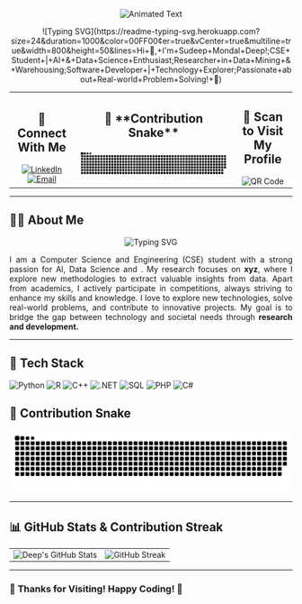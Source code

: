 <div align="center">
  
  ![Animated Text](https://readme-typing-svg.herokuapp.com?size=24&duration=1&color=ff0000&center=true&vCenter=true&multiline=true&width=500&height=50&lines=Welcome+to+My+GitHub!;)  
<table width="100%">
  ![Typing SVG](https://readme-typing-svg.herokuapp.com?size=24&duration=1000&color=00FF00&center=true&vCenter=true&multiline=true&width=800&height=50&lines=Hi+👋,+I'm+Sudeep+Mondal+Deep!;CSE+Student+|+AI+&+Data+Science+Enthusiast;Researcher+in+Data+Mining+&+Warehousing;Software+Developer+|+Technology+Explorer;Passionate+about+Real-world+Problem+Solving!+🚀)  
  <!-- Left Side: Connect With Me -->
  <tr>
    <td align="center">
      <h2>🤝 Connect With Me</h2>
      <a href="https://www.linkedin.com/in/smdeep/">
        <img src="https://img.shields.io/badge/-LinkedIn-0077B5?style=flat&logo=linkedin&logoColor=white" alt="LinkedIn">
      </a>
      <br>
      <a href="mailto:smdeep137@gmail.com">
        <img src="https://img.shields.io/badge/-Email-D14836?style=flat&logo=gmail&logoColor=white" alt="Email">
      </a>
    </td>
  <!-- Centered Contribution Snake -->
  <td align="center" colspan="2">
    <h2>🐍 **Contribution Snake**</h2>
    <img src="https://github.com/sudeepmondal/sudeepmondal/blob/main/github-contribution-grid-snake-dark.svg" alt="Contribution Snake">
  </td>
  <!-- Right Side: Scan to Visit My Profile -->
  <td align="center">
    <h2>📱 Scan to Visit My Profile</h2>
    <img src="https://api.qrserver.com/v1/create-qr-code/?size=150x150&data=https://github.com/sudeepmondal" alt="QR Code" width="150">
  </td>
  </tr>
</table>
</div>

---

## 🧑‍💻 **About Me**  
<div align="center">

  ![Typing SVG](https://readme-typing-svg.herokuapp.com?size=24&duration=1000&color=00FF00&center=true&vCenter=true&multiline=true&width=800&height=50&lines=Hi+👋,+I'm+Sudeep+Mondal+Deep!;CSE+Student+|+AI+&+Data+Science+Enthusiast;Researcher+in+Data+Mining+&+Warehousing;Software+Developer+|+Technology+Explorer;Passionate+about+Real-world+Problem+Solving!+🚀)  

  <p align="justify">
I am a Computer Science and Engineering (CSE) student with a strong passion for AI, Data Science and . My research focuses on <b>xyz</b>, where I explore new methodologies to extract valuable insights from data. Apart from academics, I actively participate in competitions, always striving to enhance my skills and knowledge. I love to explore new technologies, solve real-world problems, and contribute to innovative projects. My goal is to bridge the gap between technology and societal needs through <b>research and development.</b>  
  </p>

</div>

---

## 🚀 **Tech Stack**  

![Python](https://img.shields.io/badge/-Python-3776AB?style=flat&logo=python&logoColor=white)  ![R](https://img.shields.io/badge/-R-276DC3?style=flat&logo=r&logoColor=white) ![C++](https://img.shields.io/badge/-C++-00599C?style=flat&logo=c%2B%2B&logoColor=white)  ![.NET](https://img.shields.io/badge/-.NET-5C2D91?style=flat&logo=dotnet&logoColor=white)  ![SQL](https://img.shields.io/badge/-SQL-4479A1?style=flat&logo=mysql&logoColor=white)  ![PHP](https://img.shields.io/badge/-PHP-777BB4?style=flat&logo=php&logoColor=white)   ![C#](https://img.shields.io/badge/-C%23-239120?style=flat&logo=c-sharp&logoColor=white)  

## 🐍 **Contribution Snake**  
![Contribution Snake](https://github.com/sudeepmondal/sudeepmondal/blob/main/github-contribution-grid-snake-dark.svg)

---

## 📊 **GitHub Stats & Contribution Streak**  

<div align="center">
  <table>
    <tr>
      <td><img src="https://github-readme-stats.vercel.app/api?username=sudeepmondal&show_icons=true&theme=radical" alt="Deep's GitHub Stats"></td>
      <td><img src="https://streak-stats.demolab.com/?user=sudeepmondal&theme=radical" alt="GitHub Streak"></td>
    </tr>
  </table>
</div>

---

### 🎉 **Thanks for Visiting! Happy Coding! 🚀**

